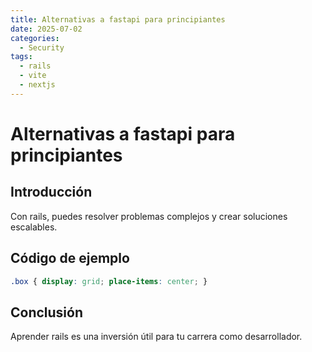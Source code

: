```yaml
---
title: Alternativas a fastapi para principiantes
date: 2025-07-02
categories:
  - Security
tags:
  - rails
  - vite
  - nextjs
---
```


# Alternativas a fastapi para principiantes

## Introducción

Con rails, puedes resolver problemas complejos y crear soluciones escalables.

## Código de ejemplo

```css
.box { display: grid; place-items: center; }
```

## Conclusión

Aprender rails es una inversión útil para tu carrera como desarrollador.